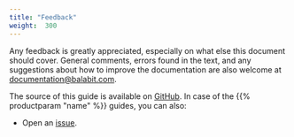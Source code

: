 ```yaml
---
title: "Feedback"
weight:  300
---
```

<!-- DISCLAIMER: This file is based on the syslog-ng Open Source Edition documentation https://github.com/balabit/syslog-ng-ose-guides/commit/2f4a52ee61d1ea9ad27cb4f3168b95408fddfdf2 and is used under the terms of The syslog-ng Open Source Edition Documentation License. The file has been modified by Axoflow. -->

Any feedback is greatly appreciated, especially on what else this document should cover. General comments, errors found in the text, and any suggestions about how to improve the documentation are also welcome at documentation@balabit.com.

The source of this guide is available on [GitHub](https://github.com/syslog-ng/syslog-ng-ose-guides). In case of the {{% productparam "name" %}} guides, you can also:

  - Open an [issue](https://github.com/syslog-ng/syslog-ng-ose-guides/issues).
